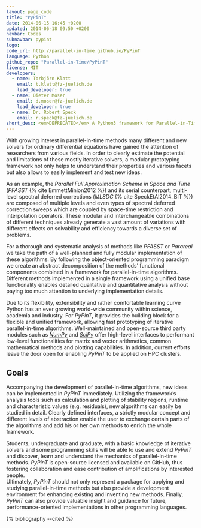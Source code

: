```yaml
---
layout: page_code
title: "PyPinT"
date: 2014-06-15 16:45 +0200
updated: 2014-06-18 09:50 +0200
navbar: Codes
subnavbar: pypint
logo: 
code_url: http://parallel-in-time.github.io/PyPinT
language: Python
github_repo: "Parallel-in-Time/PyPinT"
license: MIT
developers:
  - name: Torbjörn Klatt
    email: t.klatt@fz-juelich.de
    lead_developer: true
  - name: Dieter Moser
    email: d.moser@fz-juelich.de
    lead_developer: true
  - name: Dr. Robert Speck
    email: r.speck@fz-juelich.de
short_desc: <em>DEPRECATED</em> A Python3 framework for Parallel-in-Time integration routines.
---
```


With growing interest in parallel-in-time methods many different and new solvers for ordinary 
differential equations have gained the attention of researchers from various fields.
In order to clearly estimate the potential and limitations of these mostly iterative solvers, a 
modular prototyping framework not only helps to understand their properties and various facets but 
also allows to easily implement and test new ideas.

As an example, the _Parallel Full Approximation Scheme in Space and Time_ (_PFASST_ {% cite EmmettMinion2012 %})
and its serial counterpart, multi-level spectral deferred corrections (_MLSDC_ {% cite SpeckEtAl2014_BIT %}) are composed of 
multiple levels and even types of spectral deferred correction sweeps which are coupled by 
space-time restriction and interpolation operators.
These modular and interchangeable combinations of different techniques already generate a vast 
amount of variations with different effects on solvability and efficiency towards a diverse set of 
problems.

For a thorough and systematic analysis of methods like _PFASST_ or _Parareal_ we take the path of 
a well-planned and fully modular implementation of these algorithms.
By following the object-oriented programming paradigm we create an abstract decomposition of the 
methods’ functional components combined in a framework for parallel-in-time algorithms.
Different methods implemented in a single framework using a unified base functionality enables 
detailed qualitative and quantitative analysis without paying too much attention to underlying 
implementation details.

Due to its flexibility, extensibility and rather comfortable learning curve Python has an ever 
growing world-wide community within science, academia and industry.
For _PyPinT_, it provides the building block for a flexible and unified framework, allowing fast 
prototyping of iterative parallel-in-time algorithms.
Well-maintained and open-source third party modules such as [_NumPy_][NumPy] and [_SciPy_][SciPy] 
offer high-level interfaces to performant low-level functionalities for matrix and vector 
arithmetics, common mathematical methods and plotting capabilities.
In addition, current efforts leave the door open for enabling _PyPinT_ to be applied on HPC clusters.

## Goals

Accompanying the development of parallel-in-time algorithms, new ideas can be implemented in 
_PyPinT_ immediately.
Utilizing the framework’s analysis tools such as calculation and plotting of stability regions, 
runtime and characteristic values (e.g. residuals), new algorithms can easily be studied in detail.
Clearly defined interfaces, a strictly modular concept and different levels of abstraction enable 
the user to exchange certain parts of the algorithms and add his or her own methods to enrich the 
whole framework. 

Students, undergraduate and graduate, with a basic knowledge of iterative solvers and some 
programming skills will be able to use and extend _PyPinT_ and discover, learn and understand the 
mechanics of parallel-in-time methods.
_PyPinT_ is open-source licensed and available on GitHub, thus fostering collaboration and ease 
contribution of amplifications by interested people.  
Ultimately, _PyPinT_ should not only represent a package for applying and studying parallel-in-time 
methods but also provide a development environment for enhancing existing and inventing new methods.
Finally, _PyPinT_ can also provide valuable insight and guidance for future, performance-oriented 
implementations in other programming languages.

[numPy]: http://www.numpy.org/
[sciPy]: http://scipy.org/scipylib/index.html

{% bibliography --cited %}
